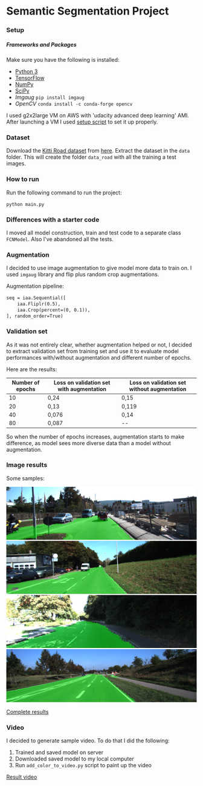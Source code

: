 # Semantic Segmentation Project

### Setup
##### Frameworks and Packages
Make sure you have the following is installed:
 - [Python 3](https://www.python.org/)
 - [TensorFlow](https://www.tensorflow.org/)
 - [NumPy](http://www.numpy.org/)
 - [SciPy](https://www.scipy.org/)
 - *Imgaug* `pip install imgaug`
 - *OpenCV* `conda install -c conda-forge opencv`
 
I used g2x2large VM on AWS with 'udacity advanced deep learning' AMI.
After launching a VM I used [setup script](setup.sh) to set it up properly.

### Dataset
Download the [Kitti Road dataset](http://www.cvlibs.net/datasets/kitti/eval_road.php) from [here](http://www.cvlibs.net/download.php?file=data_road.zip).  Extract the dataset in the `data` folder.  This will create the folder `data_road` with all the training a test images.

### How to run

Run the following command to run the project:
```
python main.py
```

### Differences with a starter code

I moved all model construction, train and test code to a separate class `FCNModel`.
Also I've abandoned all the tests.

### Augmentation

I decided to use image augmentation to give model more data to train on. I used `imgaug` library
and flip plus random crop augmentations.

Augmentation pipeline:

```
seq = iaa.Sequential([
    iaa.Fliplr(0.5),
    iaa.Crop(percent=(0, 0.1)),
], random_order=True)
```

### Validation set

As it was not entirely clear, whether augmentation helped or not, I decided to extract validation set
from training set and use it to evaluate model performances with/without augmentation and 
different number of epochs.

Here are the results:

Number of epochs | Loss on validation set with augmentation | Loss on validation set without augmentation
--- | --- | ---
10 | 0,24 | 0,15
20 | 0,13 | 0,119
40 | 0,076 | 0,14
80 | 0,087 | --

So when the number of epochs increases, augmentation starts to make difference, as model sees more diverse 
data than a model without augmentation.

### Image results

Some samples:

![1](/image_results/01.png)
![2](/image_results/02.png)
![3](/image_results/03.png)
![4](/image_results/04.png)

[Complete results](https://yadi.sk/d/sxHHfAr33PzsYW)

### Video

I decided to generate sample video. To do that I did the following:
1. Trained and saved model on server
2. Downloaded saved model to my local computer
3. Run `add_color_to_video.py` script to paint up the video

[Result video](https://yadi.sk/i/qiZg9wyo3PzouZ)

